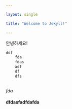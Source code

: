 ```yaml
---

layout: single

title: "Welcome to Jekyll!"

---
```


안녕하세요!

````c++
ddf
    fda
    fdas
    adf
    df
    dfs
    
````

*fda*

#### dfdasfadfdafda